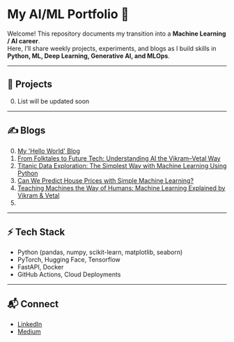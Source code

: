 # My AI/ML Portfolio 🚀

Welcome! This repository documents my transition into a **Machine Learning / AI career**.  
Here, I’ll share weekly projects, experiments, and blogs as I build skills in **Python, ML, Deep Learning, Generative AI, and MLOps**.

---

## 📂 Projects
0. List will be updated soon

---

## ✍️ Blogs
0. [My 'Hello World' Blog](https://medium.com/@aiwithaditya/understanding-ai-one-simple-story-at-a-time-d5ae679183f4)
1. [From Folktales to Future Tech: Understanding AI the Vikram–Vetal Way](https://medium.com/@aiwithaditya/from-folktales-to-future-tech-understanding-ai-the-vikram-vetal-way-0cdf6e0954fe)
2. [Titanic Data Exploration: The Simplest Way with Machine Learning Using Python](https://medium.com/@aiwithaditya/titanic-data-exploration-the-simplest-way-with-machine-learning-using-python-371311159c35)
3. [Can We Predict House Prices with Simple Machine Learning?](https://medium.com/@aiwithaditya/can-we-predict-house-prices-with-simple-machine-learning-14eea6daedc1)
4. [Teaching Machines the Way of Humans: Machine Learning Explained by Vikram & Vetal](https://medium.com/@aiwithaditya/teaching-machines-the-way-of-humans-machine-learning-explained-by-vikram-vetal-7344378db644)
5. 

---

## ⚡ Tech Stack
- Python (pandas, numpy, scikit-learn, matplotlib, seaborn)
- PyTorch, Hugging Face, Tensorflow
- FastAPI, Docker
- GitHub Actions, Cloud Deployments

---

## 📬 Connect
- [LinkedIn](https://www.linkedin.com/in/aditya-narayan-mishra-9b7254188/)
- [Medium](https://medium.com/@aiwithaditya)
